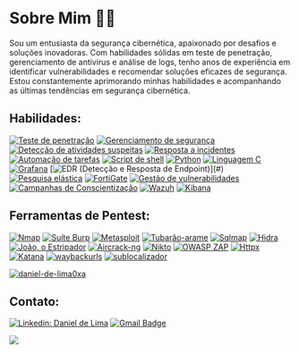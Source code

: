 # Sobre Mim 👨‍💻

Sou um entusiasta da segurança cibernética, apaixonado por desafios e soluções inovadoras. Com habilidades sólidas em teste de penetração, gerenciamento de antivírus e análise de logs, tenho anos de experiência em identificar vulnerabilidades e recomendar soluções eficazes de segurança. Estou constantemente aprimorando minhas habilidades e acompanhando as últimas tendências em segurança cibernética.

## Habilidades:

[![Teste de penetração](https://img.shields.io/badge/Teste_de_penetração-gray?style=for-the-badge)](#)
[![Gerenciamento de segurança](https://img.shields.io/badge/Gerenciamento_de_segurança-gray?style=for-the-badge)](#)
[![Detecção de atividades suspeitas](https://img.shields.io/badge/Detecção_de_atividades_suspeitas-gray?style=for-the-badge)](#)
[![Resposta a incidentes](https://img.shields.io/badge/Resposta_a_incidentes-gray?style=for-the-badge)](#)
[![Automação de tarefas](https://img.shields.io/badge/Automação_de_tarefas-gray?style=for-the-badge)](#)
[![Script de shell](https://img.shields.io/badge/Script_de_shell-gray?style=for-the-badge)](#)
[![Python](https://img.shields.io/badge/Python-gray?style=for-the-badge)](#)
[![Linguagem C](https://img.shields.io/badge/Linguagem_C-gray?style=for-the-badge)](#)
[![Grafana](https://img.shields.io/badge/Grafana-gray?style=for-the-badge)](#)
[![EDR (Detecção e Resposta de Endpoint)](https://img.shields.io/badge/EDR_(Detecção_e_Resposta_de_Endpoint)-gray?style=for-the-badge)](#)
[![Pesquisa elástica](https://img.shields.io/badge/Pesquisa_elástica-gray?style=for-the-badge)](#)
[![FortiGate](https://img.shields.io/badge/FortiGate-gray?style=for-the-badge)](#)
[![Gestão de vulnerabilidades](https://img.shields.io/badge/Gestão_de_vulnerabilidades-gray?style=for-the-badge)](#)
[![Campanhas de Conscientização](https://img.shields.io/badge/Campanhas_de_Conscientização-gray?style=for-the-badge)](#)
[![Wazuh](https://img.shields.io/badge/Wazuh-gray?style=for-the-badge)](#)
[![Kibana](https://img.shields.io/badge/Kibana-gray?style=for-the-badge)](#)

## Ferramentas de Pentest:

[![Nmap](https://img.shields.io/badge/Nmap-gray?style=for-the-badge)](#)
[![Suíte Burp](https://img.shields.io/badge/Suíte_Burp-gray?style=for-the-badge)](#)
[![Metasploit](https://img.shields.io/badge/Metasploit-gray?style=for-the-badge)](#)
[![Tubarão-arame](https://img.shields.io/badge/Tubarão_arame-gray?style=for-the-badge)](#)
[![Sqlmap](https://img.shields.io/badge/Sqlmap-gray?style=for-the-badge)](#)
[![Hidra](https://img.shields.io/badge/Hidra-gray?style=for-the-badge)](#)
[![João, o Estripador](https://img.shields.io/badge/João,_o_Estripador-gray?style=for-the-badge)](#)
[![Aircrack-ng](https://img.shields.io/badge/Aircrack_ng-gray?style=for-the-badge)](#)
[![Nikto](https://img.shields.io/badge/Nikto-gray?style=for-the-badge)](#)
[![OWASP ZAP](https://img.shields.io/badge/OWASP_ZAP-gray?style=for-the-badge)](#)
[![Httpx](https://img.shields.io/badge/Httpx-gray?style=for-the-badge)](#)
[![Katana](https://img.shields.io/badge/Katana-gray?style=for-the-badge)](#)
[![waybackurls](https://img.shields.io/badge/waybackurls-gray?style=for-the-badge)](#)
[![sublocalizador](https://img.shields.io/badge/sublocalizador-gray?style=for-the-badge)](#)



[![daniel-de-lima0xa](https://github-readme-stats.vercel.app/api?username=daniel-de-lima0xa&theme=tokyonight)](https://github.com/daniel-de-lima0xa/)

## Contato:

[![Linkedin: Daniel de Lima](https://img.shields.io/badge/-daniel--de--lima0x-blue?style=flat-square&logo=Linkedin&logoColor=white&link=https://www.linkedin.com/in/daniel-de-lima0xa/)](https://www.linkedin.com/in/daniel-de-lima0xa/)
[![Gmail Badge](https://img.shields.io/badge/-daniellima.prof@gmail.com-006bed?style=flat-square&logo=Gmail&logoColor=white&link=mailto:daniellima.prof@gmail.com)](mailto:daniellima.prof@gmail.com)

![](https://komarev.com/ghpvc/?username=igaaoo&color=006bed)

